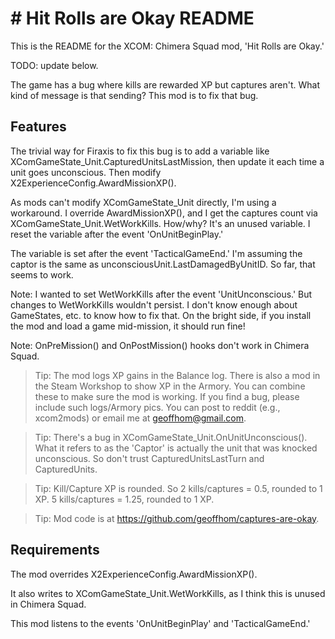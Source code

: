 #  # Hit Rolls are Okay README

  This is the README for the XCOM: Chimera Squad mod, 'Hit Rolls are Okay.' 
  
  TODO: update below.
  
  The game has a bug where kills are rewarded XP but captures aren't. What kind of message is that sending? This mod is to fix that bug.
  
  ## Features
  
  The trivial way for Firaxis to fix this bug is to add a variable like XComGameState_Unit.CapturedUnitsLastMission, then update it each time a unit goes unconscious. Then modify X2ExperienceConfig.AwardMissionXP(). 
  
  As mods can't modify XComGameState_Unit directly, I'm using a workaround. I override AwardMissionXP(), and I get the captures count via XComGameState_Unit.WetWorkKills. How/why? It's an unused variable. I reset the variable after the event 'OnUnitBeginPlay.' 
  
  The variable is set after the event 'TacticalGameEnd.' 
  I'm assuming the captor is the same as unconsciousUnit.LastDamagedByUnitID. So far, that seems to work.
  
  Note: I wanted to set WetWorkKills after the event 'UnitUnconscious.' But changes to WetWorkKills wouldn't persist. I don't know enough about GameStates, etc. to know how to fix that.
  On the bright side, if you install the mod and load a game mid-mission, it should run fine!
  
  Note: OnPreMission() and OnPostMission() hooks don't work in Chimera Squad.
  
  > Tip: The mod logs XP gains in the Balance log. There is also a mod in the Steam Workshop to show XP in the Armory. You can combine these to make sure the mod is working. If you find a bug, please include such logs/Armory pics. You can post to reddit (e.g., xcom2mods) or email me at geoffhom@gmail.com.
  
  > Tip: There's a bug in XComGameState_Unit.OnUnitUnconscious(). What it refers to as the 'Captor' is actually the unit that was knocked unconscious. So don't trust CapturedUnitsLastTurn and CapturedUnits.
  
  > Tip: Kill/Capture XP is rounded. So 2 kills/captures = 0.5, rounded to 1 XP. 5 kills/captures = 1.25, rounded to 1 XP.
  
  > Tip: Mod code is at https://github.com/geoffhom/captures-are-okay. 
  
  ## Requirements
  
  The mod overrides X2ExperienceConfig.AwardMissionXP(). 
  
  It also writes to XComGameState_Unit.WetWorkKills, as I think this is unused in Chimera Squad.
  
  This mod listens to the events 'OnUnitBeginPlay' and 'TacticalGameEnd.'